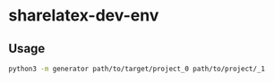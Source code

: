 # sharelatex-dev-env

## Usage

```bash
python3 -m generator path/to/target/project_0 path/to/project/_1
```
